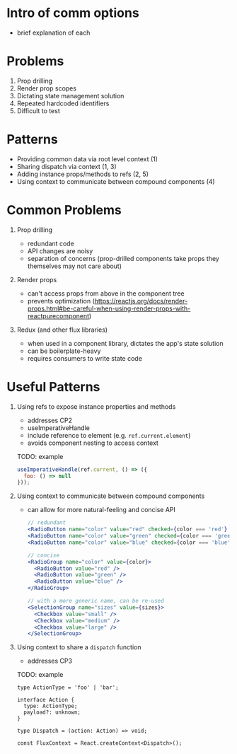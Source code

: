 # Intro of comm options

- brief explanation of each

# Problems

1. Prop drilling
2. Render prop scopes
3. Dictating state management solution
4. Repeated hardcoded identifiers
5. Difficult to test

# Patterns

- Providing common data via root level context (1)
- Sharing dispatch via context (1, 3)
- Adding instance props/methods to refs (2, 5)
- Using context to communicate between compound components (4)

# Common Problems

1. Prop drilling

   - redundant code
   - API changes are noisy
   - separation of concerns (prop-drilled components take props they themselves may not care about)

1. Render props

   - can't access props from above in the component tree
   - prevents optimization (https://reactjs.org/docs/render-props.html#be-careful-when-using-render-props-with-reactpurecomponent)

1. Redux (and other flux libraries)

   - when used in a component library, dictates the app's state solution
   - can be boilerplate-heavy
   - requires consumers to write state code

# Useful Patterns

1. Using refs to expose instance properties and methods

   - addresses CP2
   - useImperativeHandle
   - include reference to element (e.g. `ref.current.element`)
   - avoids component nesting to access context

   TODO: example

   ```jsx
   useImperativeHandle(ref.current, () => ({
     foo: () => null
   }));
   ```

1. Using context to communicate between compound components

   - can allow for more natural-feeling and concise API

     ```jsx
     // redundant
     <RadioButton name="color" value="red" checked={color === 'red'} />
     <RadioButton name="color" value="green" checked={color === 'green'} />
     <RadioButton name="color" value="blue" checked={color === 'blue'} />

     // concise
     <RadioGroup name="color" value={color}>
       <RadioButton value="red" />
       <RadioButton value="green" />
       <RadioButton value="blue" />
     </RadioGroup>

     // with a more generic name, can be re-used
     <SelectionGroup name="sizes" value={sizes}>
       <Checkbox value="small" />
       <Checkbox value="medium" />
       <Checkbox value="large" />
     </SelectionGroup>
     ```

1. Using context to share a `dispatch` function

   - addresses CP3

   TODO: example

   ```tsx
   type ActionType = 'foo' | 'bar';

   interface Action {
     type: ActionType;
     payload?: unknown;
   }

   type Dispatch = (action: Action) => void;

   const FluxContext = React.createContext<Dispatch>();
   ```
